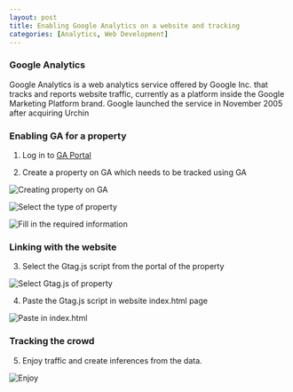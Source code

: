 ```yaml
---
layout: post
title: Enabling Google Analytics on a website and tracking
categories: [Analytics, Web Development]
---
```


### Google Analytics
Google Analytics is a web analytics service offered by Google Inc. that tracks and reports website traffic, currently as a platform inside the Google Marketing Platform brand.
Google launched the service in November 2005 after acquiring Urchin

### Enabling GA for a property

1. Log in to [GA Portal](https://analytics.google.com/analytics/web/)

2. Create a property on GA which needs to be tracked using GA

![Creating property on GA](../assets/images/GA-1.png)

![Select the type of property](../assets/images/GA-2.png)

![Fill in the required information](../assets/images/GA-3.png)

### Linking with the website

3. Select the Gtag.js script from the portal of the property

![Select Gtag.js of property](../assets/images/GA-4.png)

4. Paste the Gtag.js script in website index.html page

![Paste in index.html](../assets/images/GA-5.png)

### Tracking the crowd

5. Enjoy traffic and create inferences from the data.

![Enjoy](../assets/images/GA-6.png)
